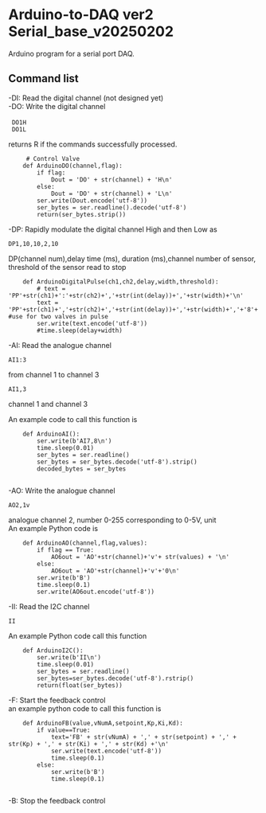 # Arduino-to-DAQ ver2 Serial_base_v20250202<br/>

Arduino program for a serial port DAQ.  <br/>
## Command list<br/>
-DI: Read the digital channel (not designed yet)<br/>
-DO: Write the digital channel<br/>
```
 DO1H　　
 DO1L
```
 returns R if the commands successfully processed.<br/>

```
     # Control Valve    
    def ArduinoDO(channel,flag):
        if flag:
            Dout = 'DO' + str(channel) + 'H\n'   
        else:
            Dout = 'DO' + str(channel) + 'L\n'
        ser.write(Dout.encode('utf-8'))
        ser_bytes = ser.readline().decode('utf-8')
        return(ser_bytes.strip())

```
        
-DP: Rapidly modulate the digital channel High and then Low as<br/>
```
DP1,10,10,2,10
```
DP(channel num),delay time (ms), duration (ms),channel number of sensor, threshold of the sensor read to stop<br/>


```
    def ArduinoDigitalPulse(ch1,ch2,delay,width,threshold):
        # text = 'PP'+str(ch1)+':'+str(ch2)+','+str(int(delay))+','+str(width)+'\n'
        text = 'PP'+str(ch1)+','+str(ch2)+','+str(int(delay))+','+str(width)+','+'8'+','+str(int(threshold))+'\n' #use for two valves in pulse
        ser.write(text.encode('utf-8'))
        #time.sleep(delay+width)
```

-AI: Read the analogue channel<br/>
```
AI1:3
```
from channel 1 to channel 3<br/>
```
AI1,3
```
channel 1 and channel 3<br/>

An example code to call this function is

```
    def ArduinoAI():
        ser.write(b'AI7,8\n')
        time.sleep(0.01)
        ser_bytes = ser.readline()
        ser_bytes = ser_bytes.decode('utf-8').strip()
        decoded_bytes = ser_bytes
 
```       
-AO: Write the analogue channel<br/>
```
AO2,1v
```
analogue channel 2, number 0-255 corresponding to 0-5V, unit<br/>
An example Python code is 
```
    def ArduinoAO(channel,flag,values):
        if flag == True:
            AO6out = 'AO'+str(channel)+'v'+ str(values) + '\n'
        else:
            AO6out = 'AO'+str(channel)+'v'+'0\n'
        ser.write(b'B')
        time.sleep(0.1)
        ser.write(AO6out.encode('utf-8'))

```
-II: Read the I2C channel<br/>
```
II
```
An example Python code call this function

```
    def ArduinoI2C():
        ser.write(b'II\n')
        time.sleep(0.01)
        ser_bytes = ser.readline()
        ser_bytes=ser_bytes.decode('utf-8').rstrip()
        return(float(ser_bytes))

```
-F: Start the feedback control<br/>
an example python code to call this function is

```
    def ArduinoFB(value,vNumA,setpoint,Kp,Ki,Kd):
        if value==True:
            text='FB' + str(vNumA) + ',' + str(setpoint) + ',' + str(Kp) + ',' + str(Ki) + ',' + str(Kd) +'\n'
            ser.write(text.encode('utf-8'))
            time.sleep(0.1)
        else:
            ser.write(b'B')
            time.sleep(0.1)
            
```
-B: Stop the feedback control<br/>
